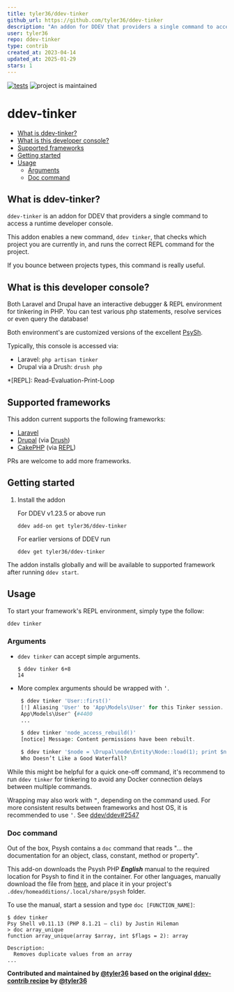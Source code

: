 ```yaml
---
title: tyler36/ddev-tinker
github_url: https://github.com/tyler36/ddev-tinker
description: "An addon for DDEV that providers a single command to access a runtime developer console."
user: tyler36
repo: ddev-tinker
type: contrib
created_at: 2023-04-14
updated_at: 2025-01-29
stars: 1
---
```


[![tests](https://github.com/tyler36/ddev-tinker/actions/workflows/tests.yml/badge.svg)](https://github.com/tyler36/ddev-tinker/actions/workflows/tests.yml) ![project is maintained](https://img.shields.io/maintenance/yes/2026.svg)

# ddev-tinker <!-- omit in toc -->

- [What is ddev-tinker?](#what-is-ddev-tinker)
- [What is this developer console?](#what-is-this-developer-console)
- [Supported frameworks](#supported-frameworks)
- [Getting started](#getting-started)
- [Usage](#usage)
  - [Arguments](#arguments)
  - [Doc command](#doc-command)

## What is ddev-tinker?

`ddev-tinker` is an addon for DDEV that providers a single command to access a runtime developer console.

This addon enables a new command, `ddev tinker`, that checks which project you are currently in, and runs the correct REPL command for the project.

If you bounce between projects types, this command is really useful.

## What is this developer console?

Both Laravel and Drupal have an interactive debugger & REPL environment for tinkering in PHP. You can test various php statements, resolve services or even query the database!

Both environment's are customized versions of the excellent [PsySh](https://psysh.org/).

Typically, this console is accessed via:

- Laravel: `php artisan tinker`
- Drupal via a Drush: `drush php`

*[REPL]: Read-Evaluation-Print-Loop

## Supported frameworks

This addon current supports the following frameworks:

- [Laravel](https://laravel.com/)
- [Drupal](https://www.drupal.org/) (via [Drush](https://www.drush.org/))
- [CakePHP](https://cakephp.org/) (via [REPL](https://github.com/cakephp/repl))

PRs are welcome to add more frameworks.

## Getting started

1. Install the addon

   For DDEV v1.23.5 or above run

   ```shell
   ddev add-on get tyler36/ddev-tinker
   ```

   For earlier versions of DDEV run

   ```shell
   ddev get tyler36/ddev-tinker
   ```

The addon installs globally and will be available to supported framework after running `ddev start`.

## Usage

To start your framework's REPL environment, simply type the follow:

   ```shell
   ddev tinker
   ```

### Arguments

- `ddev tinker` can accept simple arguments.

   ```shell
   $ ddev tinker 6+8
   14
   ```

- More complex arguments should be wrapped with <kbd>'</kbd>.

  ```php
   $ ddev tinker 'User::first()'
   [!] Aliasing 'User' to 'App\Models\User' for this Tinker session.
   App\Models\User^ {#4400
   ...

   $ ddev tinker 'node_access_rebuild()'
   [notice] Message: Content permissions have been rebuilt.

   $ ddev tinker '$node = \Drupal\node\Entity\Node::load(1); print $node->getTitle();'
   Who Doesn’t Like a Good Waterfall?
  ```

While this might be helpful for a quick one-off command, it's recommend to run `ddev tinker` for tinkering to avoid any Docker connection delays between multiple commands.

Wrapping may also work with <kbd>"</kbd>, depending on the command used. For more consistent results between frameworks and host OS, it is recommended to use <kbd>'</kbd>. See [ddev/ddev#2547](https://github.com/ddev/ddev/issues/2547)

### Doc command

Out of the box, Psysh contains a `doc` command that reads "... the documentation for an object, class, constant, method or property".

This add-on downloads the Psysh PHP **_English_** manual to the required location for Psysh to find it in the container.
For other languages, manually download the file from [here](https://github.com/bobthecow/psysh/wiki/PHP-manual), and place it in your project's `.ddev/homeadditions/.local/share/psysh` folder.

To use the manual, start a session and type `doc [FUNCTION_NAME]`:

```shell
$ ddev tinker
Psy Shell v0.11.13 (PHP 8.1.21 — cli) by Justin Hileman
> doc array_unique
function array_unique(array $array, int $flags = 2): array

Description:
  Removes duplicate values from an array
...
```

**Contributed and maintained by [@tyler36](https://github.com/tyler36) based on the original [ddev-contrib recipe](https://github.com/ddev/ddev-contrib/tree/master/docker-compose-services/RECIPE) by [@tyler36](https://github.com/tyler36)**
